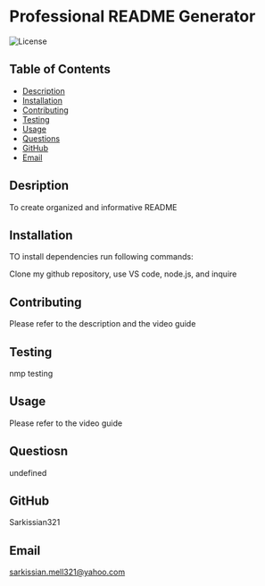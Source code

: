 # Professional README Generator

  ![License](https://img.shields.io/badge/License-MIT-blue.svg)

  ## Table of Contents

  * [Description](#description)
  * [Installation](#installation)
  * [Contributing](#contributing)
  * [Testing](#testing)
  * [Usage](#usage)
  * [Questions](#questions)
  * [GitHub](#github)
  * [Email](#email)

  ## Desription

  To create organized and informative README

  ## Installation

  TO install dependencies run following commands:

  Clone my github repository, use VS code, node.js, and inquire

  ## Contributing

  Please refer to the description and the video guide

  ## Testing

  nmp testing

  ## Usage

  Please refer to the video guide

  ## Questiosn

  undefined

  ## GitHub

  Sarkissian321

  ## Email

  sarkissian.mell321@yahoo.com
